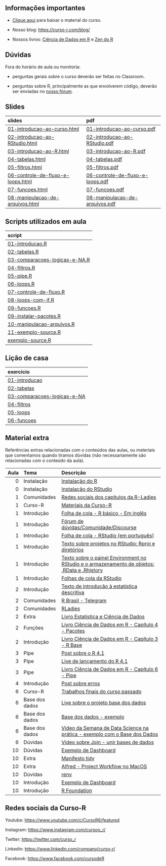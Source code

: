 
<!-- README.md is generated from README.Rmd. Please edit that file -->

## Informações importantes

- [Clique
  aqui](https://github.com/curso-r/202208-intro-programacao/archive/refs/heads/main.zip)
  para baixar o material do curso.

- Nosso blog: <https://curso-r.com/blog/>

- Nossos livros: [Ciência de Dados em R](https://livro.curso-r.com/) e
  [Zen do R](https://curso-r.github.io/zen-do-r/)

## Dúvidas

Fora do horário de aula ou monitoria:

- perguntas gerais sobre o curso deverão ser feitas no Classroom.

- perguntas sobre R, principalmente as que envolverem código, deverão
  ser enviadas no [nosso fórum](https://discourse.curso-r.com/).

## Slides

| slides                                                                                                                         | pdf                                                                                                                          |
|:-------------------------------------------------------------------------------------------------------------------------------|:-----------------------------------------------------------------------------------------------------------------------------|
| [01-introducao-ao-curso.html](https://curso-r.github.io/main-intro-programacao/slides/01-introducao-ao-curso.html)             | [01-introducao-ao-curso.pdf](https://curso-r.github.io/main-intro-programacao/slides/01-introducao-ao-curso.pdf)             |
| [02-introducao-ao-RStudio.html](https://curso-r.github.io/main-intro-programacao/slides/02-introducao-ao-RStudio.html)         | [02-introducao-ao-RStudio.pdf](https://curso-r.github.io/main-intro-programacao/slides/02-introducao-ao-RStudio.pdf)         |
| [03-introducao-ao-R.html](https://curso-r.github.io/main-intro-programacao/slides/03-introducao-ao-R.html)                     | [03-introducao-ao-R.pdf](https://curso-r.github.io/main-intro-programacao/slides/03-introducao-ao-R.pdf)                     |
| [04-tabelas.html](https://curso-r.github.io/main-intro-programacao/slides/04-tabelas.html)                                     | [04-tabelas.pdf](https://curso-r.github.io/main-intro-programacao/slides/04-tabelas.pdf)                                     |
| [05-filtros.html](https://curso-r.github.io/main-intro-programacao/slides/05-filtros.html)                                     | [05-filtros.pdf](https://curso-r.github.io/main-intro-programacao/slides/05-filtros.pdf)                                     |
| [06-controle-de-fluxo-e-loops.html](https://curso-r.github.io/main-intro-programacao/slides/06-controle-de-fluxo-e-loops.html) | [06-controle-de-fluxo-e-loops.pdf](https://curso-r.github.io/main-intro-programacao/slides/06-controle-de-fluxo-e-loops.pdf) |
| [07-funcoes.html](https://curso-r.github.io/main-intro-programacao/slides/07-funcoes.html)                                     | [07-funcoes.pdf](https://curso-r.github.io/main-intro-programacao/slides/07-funcoes.pdf)                                     |
| [08-manipulacao-de-arquivos.html](https://curso-r.github.io/main-intro-programacao/slides/08-manipulacao-de-arquivos.html)     | [08-manipulacao-de-arquivos.pdf](https://curso-r.github.io/main-intro-programacao/slides/08-manipulacao-de-arquivos.pdf)     |

## Scripts utilizados em aula

| script                                                                                                                                        |
|:----------------------------------------------------------------------------------------------------------------------------------------------|
| [01-introducao.R](https://github.com/curso-r/main-intro-programacao/blob/master/exemplos_de_aula/01-introducao.R)                             |
| [02-tabelas.R](https://github.com/curso-r/main-intro-programacao/blob/master/exemplos_de_aula/02-tabelas.R)                                   |
| [03-comparacoes-logicas-e-NA.R](https://github.com/curso-r/main-intro-programacao/blob/master/exemplos_de_aula/03-comparacoes-logicas-e-NA.R) |
| [04-filtros.R](https://github.com/curso-r/main-intro-programacao/blob/master/exemplos_de_aula/04-filtros.R)                                   |
| [05-pipe.R](https://github.com/curso-r/main-intro-programacao/blob/master/exemplos_de_aula/05-pipe.R)                                         |
| [06-loops.R](https://github.com/curso-r/main-intro-programacao/blob/master/exemplos_de_aula/06-loops.R)                                       |
| [07-controle-de-fluxo.R](https://github.com/curso-r/main-intro-programacao/blob/master/exemplos_de_aula/07-controle-de-fluxo.R)               |
| [08-loops-com-if.R](https://github.com/curso-r/main-intro-programacao/blob/master/exemplos_de_aula/08-loops-com-if.R)                         |
| [09-funcoes.R](https://github.com/curso-r/main-intro-programacao/blob/master/exemplos_de_aula/09-funcoes.R)                                   |
| [09-instalar-pacotes.R](https://github.com/curso-r/main-intro-programacao/blob/master/exemplos_de_aula/09-instalar-pacotes.R)                 |
| [10-manipulacao-arquivos.R](https://github.com/curso-r/main-intro-programacao/blob/master/exemplos_de_aula/10-manipulacao-arquivos.R)         |
| [11-exemplo-source.R](https://github.com/curso-r/main-intro-programacao/blob/master/exemplos_de_aula/11-exemplo-source.R)                     |
| [exemplo-source.R](https://github.com/curso-r/main-intro-programacao/blob/master/exemplos_de_aula/exemplo-source.R)                           |

## Lição de casa

| exercicio                                                                                        |
|:-------------------------------------------------------------------------------------------------|
| [01-introducao](https://acursor.shinyapps.io/intro-programacao_introducao)                       |
| [02-tabelas](https://acursor.shinyapps.io/intro-programacao_tabelas)                             |
| [03-comparacoes-logicas-e-NA](https://acursor.shinyapps.io/intro-programacao_dados-faltantes-NA) |
| [04-filtros](https://acursor.shinyapps.io/intro-programacao_filtros)                             |
| [05-loops](https://acursor.shinyapps.io/intro-programacao_loops)                                 |
| [06-funcoes](https://acursor.shinyapps.io/intro-programacao_funcoes)                             |

## Material extra

Referências extras relacionadas com o conteúdos das aulas, ou materiais
que comentamos quando tiramos dúvidas (não necessariamente são
relacionadas com o conteúdo da aula).

| Aula | Tema           | Descrição                                                                                                                                                 |
|-----:|:---------------|:----------------------------------------------------------------------------------------------------------------------------------------------------------|
|    0 | Instalação     | [Instalação do R](https://livro.curso-r.com/1-1-instalacao-do-r.html)                                                                                     |
|    0 | Instalação     | [Instalação do RStudio](https://livro.curso-r.com/1-2-instalacao-do-rstudio.html)                                                                         |
|    1 | Comunidades    | [Redes sociais dos capítulos da R-Ladies](https://github.com/R-Ladies-Sao-Paulo/RLadies-Brasil/blob/master/README.md)                                     |
|    1 | Curso-R        | [Materiais da Curso-R](https://curso-r.com/material/)                                                                                                     |
|    1 | Introdução     | [Folha de cola - R básico - Em inglês](http://github.com/rstudio/cheatsheets/raw/master/base-r.pdf)                                                       |
|    1 | Introdução     | [Fórum de dúvidas/Comunidade/Discourse](https://discourse.curso-r.com/)                                                                                   |
|    1 | Introdução     | [Folha de cola - RStudio (em português)](https://github.com/rstudio/cheatsheets/raw/master/translations/portuguese/rstudio-IDE-cheatsheet-portuguese.pdf) |
|    1 | Introdução     | [Texto sobre projetos no RStudio: Rproj e diretórios](https://curso-r.github.io/zen-do-r/rproj-dir.html)                                                  |
|    1 | Introdução     | [Texto sobre o painel Environment no RStudio e o armazenamento de objetos: .RData e .Rhistory](https://curso-r.github.io/zen-do-r/rdata-rhistory.html)    |
|    1 | Introdução     | [Folhas de cola da RStudio](https://www.rstudio.com/resources/cheatsheets/)                                                                               |
|    2 | Introdução     | [Texto de introdução à estatística descritiva](https://escoladedados.org/tutoriais/analise-com-estatistica-descritiva-para-leigos/)                       |
|    2 | Comunidades    | [R Brasil - Telegram](https://t.me/rbrasiloficial)                                                                                                        |
|    2 | Comunidades    | [RLadies](https://github.com/R-Ladies-Sao-Paulo/RLadies-Brasil)                                                                                           |
|    2 | Extra          | [Livro Estatística e Ciência de Dados](https://www.ime.usp.br/~jmsinger/MAE0217/cdados2021out12.pdf)                                                      |
|    2 | Funções        | [Livro Ciência de Dados em R - Capítulo 4 - Pacotes](https://livro.curso-r.com/4-pacotes.html)                                                            |
|    2 | Introdução     | [Livro Ciência de Dados em R - Capítulo 3 - R Base](https://livro.curso-r.com/3-r-base.html)                                                              |
|    3 | Pipe           | [Post sobre o R 4.1](https://blog.curso-r.com/posts/2021-05-06-o-novo-pipe-esta-chegando/)                                                                |
|    3 | Pipe           | [Live de lançamento do R 4.1](https://www.youtube.com/watch?v=RPSLFU_5OGk&t=3225s)                                                                        |
|    3 | Pipe           | [Livro Ciência de Dados em R - Capítulo 6 - Pipe](https://livro.curso-r.com/6-pipe.html)                                                                  |
|    4 | Introdução     | [Post sobre erros](https://blog.curso-r.com/posts/2021-03-29-desvendando-erros/)                                                                          |
|    6 | Curso-R        | [Trabalhos finais do curso passado](https://curso-r.github.io/202102-intro-programacao/)                                                                  |
|    6 | Base dos dados | [Live sobre o projeto base dos dados](https://www.youtube.com/watch?v=8D4jK-YCxLU&t=3733s)                                                                |
|    6 | Base dos dados | [Base dos dados - exemplo](https://basedosdados.org/dataset/br-ana-atlas-esgotos/resource/3bcdcfe4-57e5-4860-b522-5f3f3f1cfcda)                           |
|    6 | Base dos dados | [Video da Semana de Data Science na prática - exemplo com o Base dos Dados](https://youtu.be/eEAd0PPqizE?t=7569)                                          |
|    6 | Dúvidas        | [Video sobre Join - unir bases de dados](https://www.youtube.com/watch?v=xnUo25VRH70&t=2s)                                                                |
|   10 | Dúvidas        | [Exemplo de Dashboard](http://estatisticas.forumseguranca.org.br/)                                                                                        |
|   10 | Extra          | [Manifesto tidy](https://cran.r-project.org/web/packages/tidyverse/vignettes/manifesto.html)                                                              |
|   10 | Extra          | [Alfred - Project Workflow no MacOS](https://www.youtube.com/watch?v=boKFxBniUH0)                                                                         |
|   10 | Dúvidas        | [renv](https://rstudio.github.io/renv/articles/renv.html)                                                                                                 |
|   10 | Introdução     | [Exemplo de Dashboard](https://coronavirus.jhu.edu/map.html)                                                                                              |
|   10 | Introdução     | [R Foundation](https://www.r-project.org/foundation/)                                                                                                     |

## Redes sociais da Curso-R

Youtube: <https://www.youtube.com/c/CursoR6/featured>

Instagram: <https://www.instagram.com/cursoo_r/>

Twitter: <https://twitter.com/curso_r>

Linkedin: <https://www.linkedin.com/company/curso-r/>

Facebook: <https://www.facebook.com/cursodeR>
